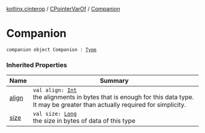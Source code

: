 [kotlinx.cinterop](../index.md) / [CPointerVarOf](index.md) / [Companion](./-companion.md)

# Companion

`companion object Companion : `[`Type`](../-c-variable/-type/index.md)

### Inherited Properties

| Name | Summary |
|---|---|
| [align](../-c-variable/-type/align.md) | `val align: `[`Int`](https://kotlinlang.org/api/latest/jvm/stdlib/kotlin/-int/index.html)<br>the alignments in bytes that is enough for this data type. It may be greater than actually required for simplicity. |
| [size](../-c-variable/-type/size.md) | `val size: `[`Long`](https://kotlinlang.org/api/latest/jvm/stdlib/kotlin/-long/index.html)<br>the size in bytes of data of this type |
